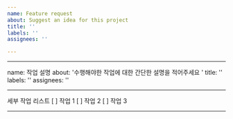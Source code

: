 ```yaml
---
name: Feature request
about: Suggest an idea for this project
title: ''
labels: ''
assignees: ''

---
```


---
name: 작업 설명
about: '수행해야한 작업에 대한 간단한 설명을 적어주세요 '
title: ''
labels: ''
assignees: ''

---

세부 작업 리스트
[ ] 작업 1
[ ] 작업 2
[ ] 작업 3

---
